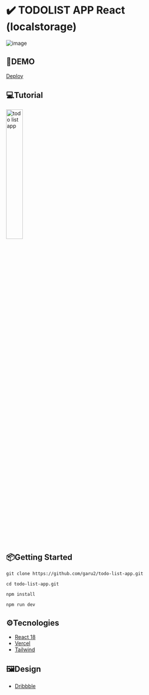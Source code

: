 # ✔️ TODOLIST APP React (localstorage)
![image](https://res.cloudinary.com/dqd5x0s7w/image/upload/v1692322551/github/726shots_so-min_huz50x.jpg)

## 🚀DEMO
[Deploy](https://todo-list-garu2.vercel.app/)
 
## 💻Tutorial
<a href='https://youtu.be/c7LqhB9CXGw' target='_blank'>
    <img width='30%' src='https://img.youtube.com/vi/c7LqhB9CXGw/mqdefault.jpg' alt='todo list app' />
</a>

## 📦Getting Started
```
git clone https://github.com/garu2/todo-list-app.git
```
```
cd todo-list-app.git
```
```
npm install
```
```
npm run dev
```
## ⚙Tecnologies
* [React 18](https://reactjs.org/)
* [Vercel](https://vercel.com/)
* [Tailwind](https://tailwindcss.com/)

## 🖼Design
* [Dribbble](https://dribbble.com/shots/3384144-Hello-Dribbble)
